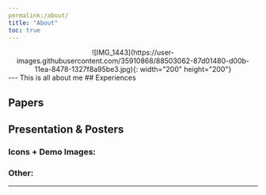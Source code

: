```yaml
---
permalink:/about/
title: "About"
toc: true
---
```

<center>
![IMG_1443](https://user-images.githubusercontent.com/35910868/88503062-87d01480-d00b-11ea-8478-1327f8a95be3.jpg){: width="200" height="200"}
</center>
---
This is all about me
## Experiences

## Papers

## Presentation & Posters

### Icons + Demo Images:


### Other:


---

